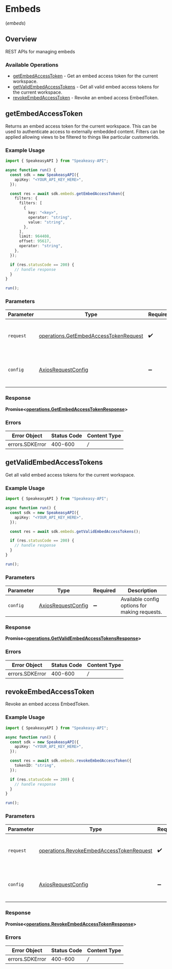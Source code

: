 # Embeds
(*embeds*)

## Overview

REST APIs for managing embeds

### Available Operations

* [getEmbedAccessToken](#getembedaccesstoken) - Get an embed access token for the current workspace.
* [getValidEmbedAccessTokens](#getvalidembedaccesstokens) - Get all valid embed access tokens for the current workspace.
* [revokeEmbedAccessToken](#revokeembedaccesstoken) - Revoke an embed access EmbedToken.

## getEmbedAccessToken

Returns an embed access token for the current workspace. This can be used to authenticate access to externally embedded content.
Filters can be applied allowing views to be filtered to things like particular customerIds.

### Example Usage

```typescript
import { SpeakeasyAPI } from "Speakeasy-API";

async function run() {
  const sdk = new SpeakeasyAPI({
    apiKey: "<YOUR_API_KEY_HERE>",
  });

  const res = await sdk.embeds.getEmbedAccessToken({
    filters: {
      filters: [
        {
          key: "<key>",
          operator: "string",
          value: "string",
        },
      ],
      limit: 964408,
      offset: 95617,
      operator: "string",
    },
  });

  if (res.statusCode == 200) {
    // handle response
  }
}

run();
```

### Parameters

| Parameter                                                                                          | Type                                                                                               | Required                                                                                           | Description                                                                                        |
| -------------------------------------------------------------------------------------------------- | -------------------------------------------------------------------------------------------------- | -------------------------------------------------------------------------------------------------- | -------------------------------------------------------------------------------------------------- |
| `request`                                                                                          | [operations.GetEmbedAccessTokenRequest](../../sdk/models/operations/getembedaccesstokenrequest.md) | :heavy_check_mark:                                                                                 | The request object to use for the request.                                                         |
| `config`                                                                                           | [AxiosRequestConfig](https://axios-http.com/docs/req_config)                                       | :heavy_minus_sign:                                                                                 | Available config options for making requests.                                                      |


### Response

**Promise<[operations.GetEmbedAccessTokenResponse](../../sdk/models/operations/getembedaccesstokenresponse.md)>**
### Errors

| Error Object    | Status Code     | Content Type    |
| --------------- | --------------- | --------------- |
| errors.SDKError | 400-600         | */*             |

## getValidEmbedAccessTokens

Get all valid embed access tokens for the current workspace.

### Example Usage

```typescript
import { SpeakeasyAPI } from "Speakeasy-API";

async function run() {
  const sdk = new SpeakeasyAPI({
    apiKey: "<YOUR_API_KEY_HERE>",
  });

  const res = await sdk.embeds.getValidEmbedAccessTokens();

  if (res.statusCode == 200) {
    // handle response
  }
}

run();
```

### Parameters

| Parameter                                                    | Type                                                         | Required                                                     | Description                                                  |
| ------------------------------------------------------------ | ------------------------------------------------------------ | ------------------------------------------------------------ | ------------------------------------------------------------ |
| `config`                                                     | [AxiosRequestConfig](https://axios-http.com/docs/req_config) | :heavy_minus_sign:                                           | Available config options for making requests.                |


### Response

**Promise<[operations.GetValidEmbedAccessTokensResponse](../../sdk/models/operations/getvalidembedaccesstokensresponse.md)>**
### Errors

| Error Object    | Status Code     | Content Type    |
| --------------- | --------------- | --------------- |
| errors.SDKError | 400-600         | */*             |

## revokeEmbedAccessToken

Revoke an embed access EmbedToken.

### Example Usage

```typescript
import { SpeakeasyAPI } from "Speakeasy-API";

async function run() {
  const sdk = new SpeakeasyAPI({
    apiKey: "<YOUR_API_KEY_HERE>",
  });

  const res = await sdk.embeds.revokeEmbedAccessToken({
    tokenID: "string",
  });

  if (res.statusCode == 200) {
    // handle response
  }
}

run();
```

### Parameters

| Parameter                                                                                                | Type                                                                                                     | Required                                                                                                 | Description                                                                                              |
| -------------------------------------------------------------------------------------------------------- | -------------------------------------------------------------------------------------------------------- | -------------------------------------------------------------------------------------------------------- | -------------------------------------------------------------------------------------------------------- |
| `request`                                                                                                | [operations.RevokeEmbedAccessTokenRequest](../../sdk/models/operations/revokeembedaccesstokenrequest.md) | :heavy_check_mark:                                                                                       | The request object to use for the request.                                                               |
| `config`                                                                                                 | [AxiosRequestConfig](https://axios-http.com/docs/req_config)                                             | :heavy_minus_sign:                                                                                       | Available config options for making requests.                                                            |


### Response

**Promise<[operations.RevokeEmbedAccessTokenResponse](../../sdk/models/operations/revokeembedaccesstokenresponse.md)>**
### Errors

| Error Object    | Status Code     | Content Type    |
| --------------- | --------------- | --------------- |
| errors.SDKError | 400-600         | */*             |
